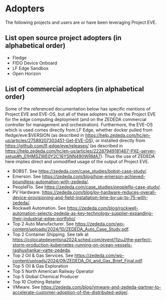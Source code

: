 # Adopters

The following projects and users are or have been leveraging Project EVE.

## List open source project adopters (in alphabetical order)

* Fledge
* FIDO Device Onboard
* LF Edge Sandbox
* Open Horizon

## List of commercial adopters (in alphabetical order)

Some of the referenced documentation below has specific mentions of Project EVE and EVE-OS, but all of these adopters rely on the Project EVE for the edge computing deployment (and on the ZEDEDA commercial controller for management and orchestration). Furthermore, the EVE-OS which is used comes directly from LF Edge, whether docker pulled from lfedge/eve:$VERSION (as described in <https://help.zededa.com/hc/en-us/articles/27589207303451-Get-EVE-OS>), or installed directly from <https://github.com/lf-edge/eve/releases/> (as described in <https://help.zededa.com/hc/en-us/articles/22287949181467-PXE-server-setup#h_01HMSZWE0Y2C16YSNN490WRMA7>). Thus the use of ZEDEDA here implies direct and unmodified usage of the output of Project EVE.

* BOBST. See <https://zededa.com/case_studies/bobst-case-study/>.
* Emerson. See <https://zededa.com/blog/how-emerson-achieved-boundless-automation-with-zededa/>.
* PeopleFlo. See <https://zededa.com/case_studies/peopleflo-case-study/>.
* PV Hardware. <https://zededa.com/blog/pv-hardware-reduces-overall-device-provisioning-and-field-installation-time-by-up-to-75-with-zededa/>.
* Rockwell Automation. See <https://zededa.com/blog/rockwell-automation-selects-zededa-as-key-technology-supplier-expanding-their-industrial-edge-portfolio/>.
* Top 2 Auto Manufacturer. See <https://zededa.com/wp-content/uploads/2024/10/ZEDEDA_Auto_Case_Study.pdf>.
* Top 2 Container Shipping. See talk at <https://colocatedeventsna2024.sched.com/event/1izuJ/the-perfect-storm-production-kubernetes-running-on-ocean-vessels-raghushankar-vatte-zededa>.
* Top 2 Oil & Gas Services. See <https://zededa.com/wp-content/uploads/2024/09/ZEDEDA_Oil_and_Gas_Brief_Final.pdf>.
* Top 5 Oil & Gas Exploration
* Top 5 North American Railway Operator
* Top 5 Global Chemical Producer
* Top 10 Clothing Retailer
* VMware. See <https://zededa.com/blog/vmware-and-zededa-partner-to-accelerate-customer-adoption-of-the-distributed-edge/>.
